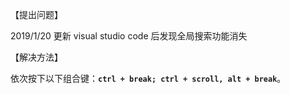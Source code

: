 【提出问题】

2019/1/20 更新 visual studio code 后发现全局搜索功能消失 

【解决方法】

依次按下以下组合键：**`ctrl + break; ctrl + scroll, alt + break`**。 